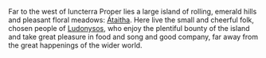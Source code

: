 Far to the west of Iuncterra Proper lies a large island of rolling, emerald hills and pleasant floral meadows: [Átaitha](../../Locations/Átaitha/Átaitha.md). Here live the small and cheerful folk, chosen people of [Ludonysos](../../Cosmology/Daemons/Seraphim/Ludonysos.md), who enjoy the plentiful bounty of the island and take great pleasure in food and song and good company, far away from the great happenings of the wider world. 